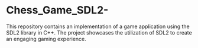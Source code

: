 # Chess_Game_SDL2-
This repository contains an implementation of a game application using the SDL2 library in C++. The project showcases the utilization of SDL2 to create an engaging gaming experience.
